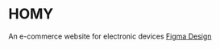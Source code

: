 # HOMY
An e-commerce website for electronic devices
<a href="https://www.figma.com/file/PcvdanDPepHWlgwj24AQo5/Homy-Ecommerce?node-id=567%3A18325">Figma Design</a>
